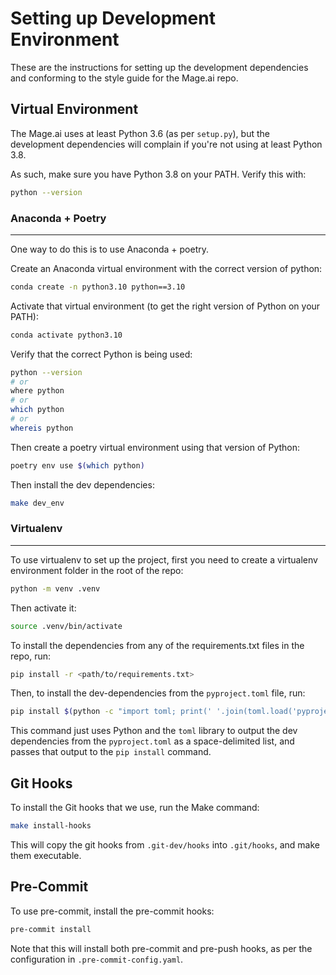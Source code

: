 # Setting up Development Environment

These are the instructions for setting up the development dependencies and conforming to the style guide for the Mage.ai repo.

## Virtual Environment
The Mage.ai uses at least Python 3.6 (as per `setup.py`), but the development dependencies will complain if you're not using at least Python 3.8.

As such, make sure you have Python 3.8 on your PATH. Verify this with:
```bash
python --version
```

### Anaconda + Poetry
***
One way to do this is to use Anaconda + poetry.

Create an Anaconda virtual environment with the correct version of python:
```bash
conda create -n python3.10 python==3.10
```

Activate that virtual environment (to get the right version of Python on your PATH):
```bash
conda activate python3.10
```

Verify that the correct Python is being used:
```bash
python --version
# or
where python
# or
which python
# or
whereis python
```

Then create a poetry virtual environment using that version of Python:
```bash
poetry env use $(which python)
```

Then install the dev dependencies:
```bash
make dev_env
```

### Virtualenv
***
To use virtualenv to set up the project, first you need to create a virtualenv environment folder in the root of the repo:
```bash
python -m venv .venv
```

Then activate it:
```bash
source .venv/bin/activate
```

To install the dependencies from any of the requirements.txt files in the repo, run:
```bash
pip install -r <path/to/requirements.txt>
```

Then, to install the dev-dependencies from the `pyproject.toml` file, run:
```bash
pip install $(python -c "import toml; print(' '.join(toml.load('pyproject.toml')['tool']['poetry']['group']['dev']['dependencies'].keys()))" | tr '\n' ' ')
```

This command just uses Python and the `toml` library to output the dev dependencies from the `pyproject.toml` as a space-delimited list, and passes that output to the `pip install` command.
## Git Hooks

To install the Git hooks that we use, run the Make command:
```bash
make install-hooks
```

This will copy the git hooks from `.git-dev/hooks` into `.git/hooks`, and make them executable.

## Pre-Commit

To use pre-commit, install the pre-commit hooks:
```bash
pre-commit install
```

Note that this will install both pre-commit and pre-push hooks, as per the configuration in `.pre-commit-config.yaml`.
